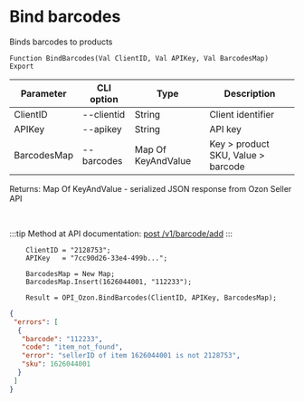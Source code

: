 ﻿---
sidebar_position: 1
---

# Bind barcodes
 Binds barcodes to products



`Function BindBarcodes(Val ClientID, Val APIKey, Val BarcodesMap) Export`

  | Parameter | CLI option | Type | Description |
  |-|-|-|-|
  | ClientID | --clientid | String | Client identifier |
  | APIKey | --apikey | String | API key |
  | BarcodesMap | --barcodes | Map Of KeyAndValue | Key > product SKU, Value > barcode |

  
  Returns:  Map Of KeyAndValue - serialized JSON response from Ozon Seller API

<br/>

:::tip
Method at API documentation: [post /v1/barcode/add](https://docs.ozon.ru/api/seller/#operation/add-barcode)
:::
<br/>


```bsl title="Code example"
    ClientID = "2128753";
    APIKey   = "7cc90d26-33e4-499b...";

    BarcodesMap = New Map;
    BarcodesMap.Insert(1626044001, "112233");

    Result = OPI_Ozon.BindBarcodes(ClientID, APIKey, BarcodesMap);
```
 



```json title="Result"
{
 "errors": [
  {
   "barcode": "112233",
   "code": "item_not_found",
   "error": "sellerID of item 1626044001 is not 2128753",
   "sku": 1626044001
  }
 ]
}
```
